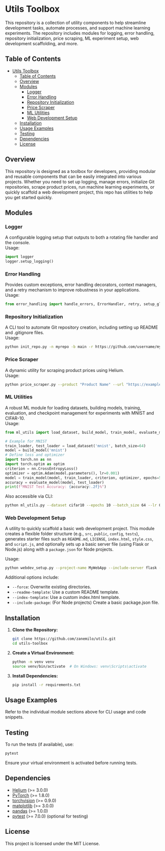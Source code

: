 # Utils Toolbox

This repository is a collection of utility components to help streamline development tasks, automate processes, and support machine learning experiments. The repository includes modules for logging, error handling, repository initialization, price scraping, ML experiment setup, web development scaffolding, and more.

## Table of Contents

- [Utils Toolbox](#utils-toolbox)
  - [Table of Contents](#table-of-contents)
  - [Overview](#overview)
  - [Modules](#modules)
    - [Logger](#logger)
    - [Error Handling](#error-handling)
    - [Repository Initialization](#repository-initialization)
    - [Price Scraper](#price-scraper)
    - [ML Utilities](#ml-utilities)
    - [Web Development Setup](#web-development-setup)
  - [Installation](#installation)
  - [Usage Examples](#usage-examples)
  - [Testing](#testing)
  - [Dependencies](#dependencies)
  - [License](#license)

## Overview

This repository is designed as a toolbox for developers, providing modular and reusable components that can be easily integrated into various projects. Whether you need to set up logging, manage errors, initialize Git repositories, scrape product prices, run machine learning experiments, or quickly scaffold a web development project, this repo has utilities to help you get started quickly.

## Modules

### Logger

A configurable logging setup that outputs to both a rotating file handler and the console.  
Usage:
```python
import logger
logger.setup_logging()
```

### Error Handling

Provides custom exceptions, error handling decorators, context managers, and a retry mechanism to improve robustness in your applications.  
Usage:
```python
from error_handling import handle_errors, ErrorHandler, retry, setup_global_exception_hook
```

### Repository Initialization

A CLI tool to automate Git repository creation, including setting up README and .gitignore files.  
Usage:
```bash
python init_repo.py -n myrepo -b main -r https://github.com/username/myrepo.git
```

### Price Scraper

A dynamic utility for scraping product prices using Helium.  
Usage:
```bash
python price_scraper.py --product "Product Name" --url "https://example.com/product" --selector ".priceSelector" --output "price_log.txt"
```

### ML Utilities

A robust ML module for loading datasets, building models, training, evaluation, and checkpoint management for experiments with MNIST and CIFAR-10.  
Usage:
```python
from ml_utils import load_dataset, build_model, train_model, evaluate_model, save_checkpoint, load_checkpoint

# Example for MNIST
train_loader, test_loader = load_dataset('mnist', batch_size=64)
model = build_model('mnist')
# Define loss and optimizer
import torch.nn as nn
import torch.optim as optim
criterion = nn.CrossEntropyLoss()
optimizer = optim.Adam(model.parameters(), lr=0.001)
model = train_model(model, train_loader, criterion, optimizer, epochs=5, save_path='mnist_model.pth')
accuracy = evaluate_model(model, test_loader)
print(f"MNIST Test Accuracy: {accuracy:.2f}%")
```

Also accessible via CLI:
```bash
python ml_utils.py --dataset cifar10 --epochs 10 --batch_size 64 --lr 0.001 --save_path cifar10_model.pth
```

### Web Development Setup

A utility to quickly scaffold a basic web development project. This module creates a flexible folder structure (e.g., `src`, `public`, `config`, `tests`), generates starter files such as `README.md`, `LICENSE`, `index.html`, `style.css`, and `script.js`, and optionally sets up a basic server file (using Flask or Node.js) along with a `package.json` for Node projects.

Usage:
```bash
python webdev_setup.py --project-name MyWebApp --include-server flask --license MIT
```

Additional options include:
- `--force`: Overwrite existing directories.
- `--readme-template`: Use a custom README template.
- `--index-template`: Use a custom index.html template.
- `--include-package`: (For Node projects) Create a basic package.json file.

## Installation

1. **Clone the Repository:**
   ```bash
   git clone https://github.com/zanemilo/utils.git
   cd utils-toolbox
   ```

2. **Create a Virtual Environment:**
   ```bash
   python -m venv venv
   source venv/bin/activate  # On Windows: venv\Scripts\activate
   ```

3. **Install Dependencies:**
   ```bash
   pip install -r requirements.txt
   ```

## Usage Examples

Refer to the individual module sections above for CLI usage and code snippets.

## Testing

To run the tests (if available), use:
```bash
pytest
```
Ensure your virtual environment is activated before running tests.

## Dependencies

- [Helium](https://github.com/mherrmann/helium) (>= 3.0.0)
- [PyTorch](https://pytorch.org) (>= 1.8.0)
- [torchvision](https://pytorch.org/vision/stable/index.html) (>= 0.9.0)
- [matplotlib](https://matplotlib.org) (>= 3.0.0)
- [pandas](https://pandas.pydata.org) (>= 1.0.0)
- [pytest](https://docs.pytest.org) (>= 7.0.0) (optional for testing)

## License

This project is licensed under the MIT License.
